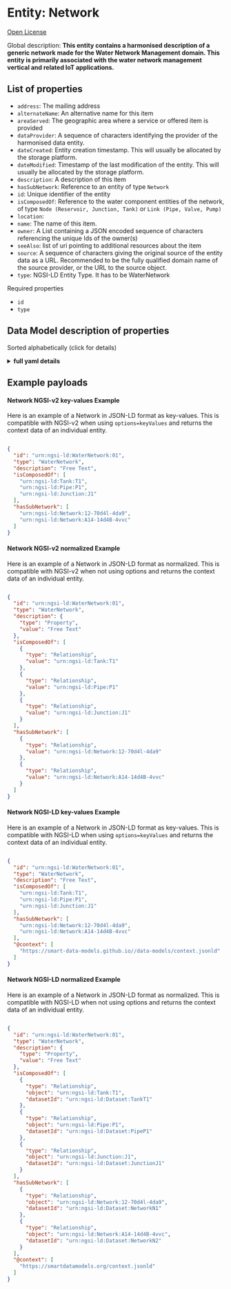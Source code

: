 Entity: Network  
===============  
[Open License](https://github.com/smart-data-models//dataModel.WaterDistributionManagementEPANET/blob/master/Network/LICENSE.md)  
Global description: **This entity contains a harmonised description of a generic network made for the Water Network Management domain. This entity is primarily associated with the water network management vertical and related IoT applications.**  

## List of properties  

- `address`: The mailing address  - `alternateName`: An alternative name for this item  - `areaServed`: The geographic area where a service or offered item is provided  - `dataProvider`: A sequence of characters identifying the provider of the harmonised data entity.  - `dateCreated`: Entity creation timestamp. This will usually be allocated by the storage platform.  - `dateModified`: Timestamp of the last modification of the entity. This will usually be allocated by the storage platform.  - `description`: A description of this item  - `hasSubNetwork`: Reference to an entity of type `Network`  - `id`: Unique identifier of the entity  - `isComposedOf`: Reference to the water component entities of the network, of type `Node (Reservoir, Junction, Tank)` or `Link (Pipe, Valve, Pump)`  - `location`:   - `name`: The name of this item.  - `owner`: A List containing a JSON encoded sequence of characters referencing the unique Ids of the owner(s)  - `seeAlso`: list of uri pointing to additional resources about the item  - `source`: A sequence of characters giving the original source of the entity data as a URL. Recommended to be the fully qualified domain name of the source provider, or the URL to the source object.  - `type`: NGSI-LD Entity Type. It has to be WaterNetwork    
Required properties  
- `id`  - `type`  ## Data Model description of properties  
Sorted alphabetically (click for details)  
<details><summary><strong>full yaml details</strong></summary>    
```yaml  
Network:    
  description: 'This entity contains a harmonised description of a generic network made for the Water Network Management domain. This entity is primarily associated with the water network management vertical and related IoT applications.'    
  properties:    
    address:    
      description: 'The mailing address'    
      properties:    
        addressCountry:    
          description: 'Property. The country. For example, Spain. Model:''https://schema.org/addressCountry'''    
          type: string    
        addressLocality:    
          description: 'Property. The locality in which the street address is, and which is in the region. Model:''https://schema.org/addressLocality'''    
          type: string    
        addressRegion:    
          description: 'Property. The region in which the locality is, and which is in the country. Model:''https://schema.org/addressRegion'''    
          type: string    
        areaServed:    
          description: 'Property. The geographic area where a service or offered item is provided. Model:''https://schema.org/areaServed'''    
          type: string    
        postOfficeBoxNumber:    
          description: 'Property. The post office box number for PO box addresses. For example, Spain. Model:''https://schema.org/postOfficeBoxNumber'''    
          type: string    
        postalCode:    
          description: 'Property. The postal code. For example, Spain. Model:''https://schema.org/https://schema.org/postalCode'''    
          type: string    
        streetAddress:    
          description: 'Property. The street address. Model:''https://schema.org/streetAddress'''    
          type: string    
      type: Property    
      x-ngsi:    
        model: https://schema.org/address    
    alternateName:    
      description: 'An alternative name for this item'    
      type: Property    
    areaServed:    
      description: 'The geographic area where a service or offered item is provided'    
      type: Property    
      x-ngsi:    
        model: https://schema.org/Text    
    dataProvider:    
      description: 'A sequence of characters identifying the provider of the harmonised data entity.'    
      type: Property    
    dateCreated:    
      description: 'Entity creation timestamp. This will usually be allocated by the storage platform.'    
      format: date-time    
      type: Property    
    dateModified:    
      description: 'Timestamp of the last modification of the entity. This will usually be allocated by the storage platform.'    
      format: date-time    
      type: Property    
    description:    
      description: 'A description of this item'    
      type: Property    
    hasSubNetwork:    
      description: 'Reference to an entity of type `Network`'    
      items:    
        anyOf:    
          - maxLength: 256    
            minLength: 1    
            pattern: ^[\w\-\.\{\}\$\+\*\[\]`|~^@!,:\\]+$    
            type: string    
          - format: uri    
            type: string    
      type: Relationship    
      x-ngsi:    
        model: https://schema.org/Text    
    id:    
      anyOf: &network_-_properties_-_owner_-_items_-_anyof    
        - description: 'Property. Identifier format of any NGSI entity'    
          maxLength: 256    
          minLength: 1    
          pattern: ^[\w\-\.\{\}\$\+\*\[\]`|~^@!,:\\]+$    
          type: string    
        - description: 'Property. Identifier format of any NGSI entity'    
          format: uri    
          type: string    
      description: 'Unique identifier of the entity'    
      type: Property    
    isComposedOf:    
      description: 'Reference to the water component entities of the network, of type `Node (Reservoir, Junction, Tank)` or `Link (Pipe, Valve, Pump)`'    
      items:    
        anyOf:    
          - maxLength: 256    
            minLength: 1    
            pattern: ^[\w\-\.\{\}\$\+\*\[\]`|~^@!,:\\]+$    
            type: string    
          - format: uri    
            type: string    
      type: Relationship    
    location:    
      $id: https://geojson.org/schema/Geometry.json    
      $schema: "http://json-schema.org/draft-07/schema#"    
      oneOf:    
        - properties:    
            bbox:    
              items:    
                type: number    
              minItems: 4    
              type: array    
            coordinates:    
              items:    
                type: number    
              minItems: 2    
              type: array    
            type:    
              enum:    
                - Point    
              type: string    
          required:    
            - type    
            - coordinates    
          title: 'GeoJSON Point'    
          type: object    
        - properties:    
            bbox:    
              items:    
                type: number    
              minItems: 4    
              type: array    
            coordinates:    
              items:    
                items:    
                  type: number    
                minItems: 2    
                type: array    
              minItems: 2    
              type: array    
            type:    
              enum:    
                - LineString    
              type: string    
          required:    
            - type    
            - coordinates    
          title: 'GeoJSON LineString'    
          type: object    
        - properties:    
            bbox:    
              items:    
                type: number    
              minItems: 4    
              type: array    
            coordinates:    
              items:    
                items:    
                  items:    
                    type: number    
                  minItems: 2    
                  type: array    
                minItems: 4    
                type: array    
              type: array    
            type:    
              enum:    
                - Polygon    
              type: string    
          required:    
            - type    
            - coordinates    
          title: 'GeoJSON Polygon'    
          type: object    
        - properties:    
            bbox:    
              items:    
                type: number    
              minItems: 4    
              type: array    
            coordinates:    
              items:    
                items:    
                  type: number    
                minItems: 2    
                type: array    
              type: array    
            type:    
              enum:    
                - MultiPoint    
              type: string    
          required:    
            - type    
            - coordinates    
          title: 'GeoJSON MultiPoint'    
          type: object    
        - properties:    
            bbox:    
              items:    
                type: number    
              minItems: 4    
              type: array    
            coordinates:    
              items:    
                items:    
                  items:    
                    type: number    
                  minItems: 2    
                  type: array    
                minItems: 2    
                type: array    
              type: array    
            type:    
              enum:    
                - MultiLineString    
              type: string    
          required:    
            - type    
            - coordinates    
          title: 'GeoJSON MultiLineString'    
          type: object    
        - properties:    
            bbox:    
              items:    
                type: number    
              minItems: 4    
              type: array    
            coordinates:    
              items:    
                items:    
                  items:    
                    items:    
                      type: number    
                    minItems: 2    
                    type: array    
                  minItems: 4    
                  type: array    
                type: array    
              type: array    
            type:    
              enum:    
                - MultiPolygon    
              type: string    
          required:    
            - type    
            - coordinates    
          title: 'GeoJSON MultiPolygon'    
          type: object    
      title: 'GeoJSON Geometry'    
    name:    
      description: 'The name of this item.'    
      type: Property    
    owner:    
      description: 'A List containing a JSON encoded sequence of characters referencing the unique Ids of the owner(s)'    
      items:    
        anyOf: *network_-_properties_-_owner_-_items_-_anyof    
        description: 'Property. Unique identifier of the entity'    
      type: Property    
    seeAlso:    
      description: 'list of uri pointing to additional resources about the item'    
      oneOf:    
        - items:    
            - format: uri    
              type: string    
          minItems: 1    
          type: array    
        - format: uri    
          type: string    
      type: Property    
    source:    
      description: 'A sequence of characters giving the original source of the entity data as a URL. Recommended to be the fully qualified domain name of the source provider, or the URL to the source object.'    
      type: Property    
    type:    
      description: 'NGSI-LD Entity Type. It has to be WaterNetwork'    
      enum:    
        - WaterNetwork    
      type: Property    
  required:    
    - id    
    - type    
  type: object    
```  
</details>    
## Example payloads    
#### Network NGSI-v2 key-values Example    
Here is an example of a Network in JSON-LD format as key-values. This is compatible with NGSI-v2 when  using `options=keyValues` and returns the context data of an individual entity.  
```json  
{  
  "id": "urn:ngsi-ld:WaterNetwork:01",  
  "type": "WaterNetwork",  
  "description": "Free Text",  
  "isComposedOf": [  
    "urn:ngsi-ld:Tank:T1",  
    "urn:ngsi-ld:Pipe:P1",  
    "urn:ngsi-ld:Junction:J1"  
  ],  
  "hasSubNetwork": [  
    "urn:ngsi-ld:Network:12-70d4l-4da9",  
    "urn:ngsi-ld:Network:A14-14d4B-4vvc"  
  ]  
}  
```  
#### Network NGSI-v2 normalized Example    
Here is an example of a Network in JSON-LD format as normalized. This is compatible with NGSI-v2 when not using options and returns the context data of an individual entity.  
```json  
{  
  "id": "urn:ngsi-ld:WaterNetwork:01",  
  "type": "WaterNetwork",  
  "description": {  
    "type": "Property",  
    "value": "Free Text"  
  },  
  "isComposedOf": [  
    {  
      "type": "Relationship",  
      "value": "urn:ngsi-ld:Tank:T1"  
    },  
    {  
      "type": "Relationship",  
      "value": "urn:ngsi-ld:Pipe:P1"  
    },  
    {  
      "type": "Relationship",  
      "value": "urn:ngsi-ld:Junction:J1"  
    }  
  ],  
  "hasSubNetwork": [  
    {  
      "type": "Relationship",  
      "value": "urn:ngsi-ld:Network:12-70d4l-4da9"  
    },  
    {  
      "type": "Relationship",  
      "value": "urn:ngsi-ld:Network:A14-14d4B-4vvc"  
    }  
  ]  
}  
```  
#### Network NGSI-LD key-values Example    
Here is an example of a Network in JSON-LD format as key-values. This is compatible with NGSI-LD when  using `options=keyValues` and returns the context data of an individual entity.  
```json  
{  
  "id": "urn:ngsi-ld:WaterNetwork:01",  
  "type": "WaterNetwork",  
  "description": "Free Text",  
  "isComposedOf": [  
    "urn:ngsi-ld:Tank:T1",  
    "urn:ngsi-ld:Pipe:P1",  
    "urn:ngsi-ld:Junction:J1"  
  ],  
  "hasSubNetwork": [  
    "urn:ngsi-ld:Network:12-70d4l-4da9",  
    "urn:ngsi-ld:Network:A14-14d4B-4vvc"  
  ],  
  "@context": [  
    "https://smart-data-models.github.io//data-models/context.jsonld"  
  ]  
}  
```  
#### Network NGSI-LD normalized Example    
Here is an example of a Network in JSON-LD format as normalized. This is compatible with NGSI-LD when not using options and returns the context data of an individual entity.  
```json  
{  
  "id": "urn:ngsi-ld:WaterNetwork:01",  
  "type": "WaterNetwork",  
  "description": {  
    "type": "Property",  
    "value": "Free Text"  
  },  
  "isComposedOf": [  
    {  
      "type": "Relationship",  
      "object": "urn:ngsi-ld:Tank:T1",  
      "datasetId": "urn:ngsi-ld:Dataset:TankT1"  
    },  
    {  
      "type": "Relationship",  
      "object": "urn:ngsi-ld:Pipe:P1",  
      "datasetId": "urn:ngsi-ld:Dataset:PipeP1"  
    },  
    {  
      "type": "Relationship",  
      "object": "urn:ngsi-ld:Junction:J1",  
      "datasetId": "urn:ngsi-ld:Dataset:JunctionJ1"  
    }  
  ],  
  "hasSubNetwork": [  
    {  
      "type": "Relationship",  
      "object": "urn:ngsi-ld:Network:12-70d4l-4da9",  
      "datasetId": "urn:ngsi-ld:Dataset:NetworkN1"  
    },  
    {  
      "type": "Relationship",  
      "object": "urn:ngsi-ld:Network:A14-14d4B-4vvc",  
      "datasetId": "urn:ngsi-ld:Dataset:NetworkN2"  
    }  
  ],  
  "@context": [  
    "https://smartdatamodels.org/context.jsonld"  
  ]  
}  
```  
